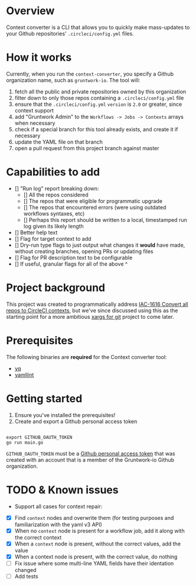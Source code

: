 # Overview

Context converter is a CLI that allows you to quickly make mass-updates to your Github repositories' `.circleci/config.yml` files.

# How it works 

Currently, when you run the `context-converter`, you specify a Github organization name, such as `gruntwork-io`. The tool will: 

1. fetch all the public and private repositories owned by this organization 
1. filter down to only those repos containing a `.circleci/config.yml` file
1. ensure that the `.circleci/config.yml` `version` is `2.0` or greater, since context support 
1. add "Gruntwork Admin" to the `Workflows -> Jobs -> Contexts` arrays when necessary 
1. check if a special branch for this tool already exists, and create it if necessary
1. update the YAML file on that branch 
1. open a pull request from this project branch against master

# Capabilities to add
- [] "Run log" report breaking down:   
    - [] All the repos considered
    - [] The repos that were eligible for programmatic upgrade
    - [] The repos that encountered errors (were using outdated workflows syntaxes, etc)
    - [] Perhaps this report should be written to a local, timestamped run log given its likely length
- [] Better help text 
- [] Flag for target context to add 
- [] Dry-run type flags to just output what changes it **would** have made, without creating branches, opening PRs or updating files
- [] Flag for PR description text to be configurable
- [] If useful, granular flags for all of the above ^

# Project background 

This project was created to programmatically address [IAC-1616 Convert all repos to CircleCI contexts](https://gruntwork.atlassian.net/browse/IAC-1616), but we've since discussed using this as the starting point for a more ambitious [xargs for git](https://www.notion.so/gruntwork/An-xargs-for-updating-multiple-Git-repos-f3abbf4b1c2b4dd597cd122c50c10c82#2dd15aa30caf48388d47a120b3720757) project to come later. 

# Prerequisites 

The following binaries are **required** for the Context converter tool: 
* [yq](https://mikefarah.gitbook.io/yq/)
* [yamllint](https://github.com/adrienverge/yamllint)

# Getting started 

1. Ensure you've installed the prerequisites! 
1. Create and export a Github personal access token 
```

export GITHUB_OAUTH_TOKEN
go run main.go
```

`GITHUB_OAUTH_TOKEN` must be a [Github personal access token](https://docs.github.com/en/free-pro-team@latest/github/authenticating-to-github/creating-a-personal-access-token) that was created with an account that is a member of the Gruntwork-io Github organization. 

# TODO & Known issues

* Support all cases for context repair: 
- [x] Find `context` nodes and overwrite them (for testing purposes and familiarization with the yaml v3 API)
- [x] When no `context` node is present for a workflow job, add it along with the correct context
- [x] When a `context` node is present, without the correct values, add the value
- [x] When a context node is present, with the correct value, do nothing
- [ ] Fix issue where some multi-line YAML fields have their identation changed
- [ ] Add tests 

